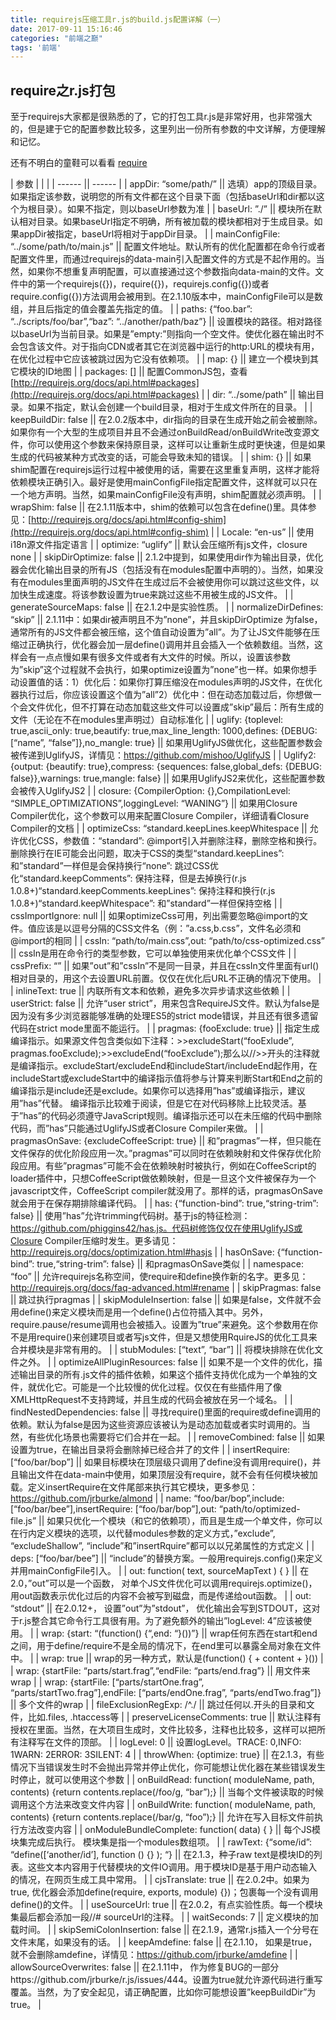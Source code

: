 ```yaml
---
title: requirejs压缩工具r.js的build.js配置详解（一）
date: 2017-09-11 15:16:46
categories: "前端之巅"
tags: '前端'
---
```


## require之r.js打包

至于requirejs大家都是很熟悉的了，它的打包工具r.js是非常好用，也非常强大的，但是建于它的配置参数比较多，这里列出一份所有参数的中文详解，方便理解和记忆。


还有不明白的童鞋可以看看 [require](https://missxiaolin.github.io/2017/03/11/%E5%89%8D%E7%AB%AF/require/)

| 参数 |  |  |
| ------ || ------ |
| appDir: “some/path/” || 选填）app的顶级目录。如果指定该参数，说明您的所有文件都在这个目录下面（包括baseUrl和dir都以这个为根目录）。如果不指定，则以baseUrl参数为准 |
| baseUrl: ”./” || 模块所在默认相对目录。如果baseUrl指定不明确，所有被加载的模块都相对于生成目录。如果appDir被指定，baseUrl将相对于appDir目录。 |
| mainConfigFile: “../some/path/to/main.js” || 配置文件地址。默认所有的优化配置都在命令行或者配置文件里，而通过requirejs的data-main引入配置文件的方式是不起作用的。当然，如果你不想重复声明配置，可以直接通过这个参数指向data-main的文件。文件中的第一个requirejs({})，require({})，requirejs.config({})或者require.config({})方法调用会被用到。在2.1.10版本中，mainConfigFile可以是数组，并且后指定的值会覆盖先指定的值。 |
| paths: {“foo.bar”: “../scripts/foo/bar”,“baz”: “../another/path/baz”} || 设置模块的路径。相对路径以baseUrl为当前目录。如果是”empty:”则指向一个空文件。使优化器在输出时不会包含该文件。对于指向CDN或者其它在浏览器中运行的http:URL的模块有用，在优化过程中它应该被跳过因为它没有依赖项。 |
| map: {} || 建立一个模块到其它模块的ID地图 |
| packages: [] || 配置CommonJS包，查看[http://requirejs.org/docs/api.html#packages](http://requirejs.org/docs/api.html#packages) |
| dir: “../some/path” || 输出目录。如果不指定，默认会创建一个build目录，相对于生成文件所在的目录。 |
| keepBuildDir: false || 在2.0.2版本中，dir指向的目录在生成开始之前会被删除。如果你有一个大型的生成项目并且不会通过onBuildRead/onBuildWrite改变源文件，你可以使用这个参数来保持原目录，这样可以让重新生成时更快速，但是如果生成的代码被某种方式改变的话，可能会导致未知的错误。 |
| shim: {} || 如果shim配置在requirejs运行过程中被使用的话，需要在这里重复声明，这样才能将依赖模块正确引入。最好是使用mainConfigFile指定配置文件，这样就可以只在一个地方声明。当然，如果mainConfigFile没有声明，shim配置就必须声明。 |
| wrapShim: false || 在2.1.11版本中，shim的依赖可以包含在define()里。具体参见：[http://requirejs.org/docs/api.html#config-shim](http://requirejs.org/docs/api.html#config-shim) |
| Locale: “en-us” || 使用i18n源文件指定语言 |
| optimize: “uglify” || 默认会压缩所有js文件，closure none |
| skipDirOptimize: false || 2.1.2中提到，如果使用dir作为输出目录，优化器会优化输出目录的所有JS（包括没有在modules配置中声明的）。当然，如果没有在modules里面声明的JS文件在生成过后不会被使用你可以跳过这些文件，以加快生成速度。将该参数设置为true来跳过这些不用被生成的JS文件。 |
| generateSourceMaps: false || 在2.1.2中是实验性质。 |
| normalizeDirDefines: “skip” || 2.1.11中：如果dir被声明且不为”none”，并且skipDirOptimize 为false，通常所有的JS文件都会被压缩，这个值自动设置为”all”。为了让JS文件能够在压缩过正确执行，优化器会加一层define()调用并且会插入一个依赖数组。当然，这样会有一点点慢如果有很多文件或者有大文件的时候。所以，设置该参数为”skip”这个过程就不会执行，如果optimize设置为”none”也一样。如果你想手动设置值的话：1）优化后：如果你打算压缩没在modules声明的JS文件，在优化器执行过后，你应该设置这个值为”all”2）优化中：但在动态加载过后，你想做一个会文件优化，但不打算在动态加载这些文件可以设置成”skip”最后：所有生成的文件（无论在不在modules里声明过）自动标准化 |
| uglify: {toplevel: true,ascii_only: true,beautify: true,max_line_length: 1000,defines: {DEBUG: [“name”, “false”]},no_mangle: true} || 如果用UglifyJS做优化，这些配置参数会被传递到UglifyJS，详情见：https://github.com/mishoo/UglifyJS |
| Uglify2: {output: {beautify: true},compress: {sequences: false,global_defs: {DEBUG: false}},warnings: true,mangle: false} || 如果用UglifyJS2来优化，这些配置参数会被传入UglifyJS2 |
| closure: {CompilerOption: {},CompilationLevel: “SIMPLE_OPTIMIZATIONS”,loggingLevel: “WANING”} || 如果用Closure Compiler优化，这个参数可以用来配置Closure Compiler，详细请看Closure Compiler的文档 |
| optimizeCss: “standard.keepLines.keepWhitespace || 允许优化CSS，参数值：“standard”: @import引入并删除注释，删除空格和换行。删除换行在IE可能会出问题，取决于CSS的类型“standard.keepLines”: 和”standard”一样但是会保持换行“none”: 跳过CSS优化“standard.keepComments”: 保持注释，但是去掉换行(r.js 1.0.8+)“standard.keepComments.keepLines”: 保持注释和换行(r.js 1.0.8+)“standard.keepWhitespace”: 和”standard”一样但保持空格 |
| cssImportIgnore: null || 如果optimizeCss可用，列出需要忽略@import的文件。值应该是以逗号分隔的CSS文件名（例：”a.css,b.css”，文件名必须和@import的相同 |
| cssIn: “path/to/main.css”,out: “path/to/css-optimized.css” || cssIn是用在命令行的类型参数，它可以单独使用来优化单个CSS文件 |
| cssPrefix: “” || 如果”out”和”cssIn”不是同一目录，并且在cssIn文件里面有url()相对目录的，用这个去设置URL前置。仅仅在优化后URL不正确的情况下使用。 |
| inlineText: true || 内联所有文本和依赖，避免多次异步请求这些依赖 |
| userStrict: false || 允许“user strict”，用来包含RequireJS文件。默认为false是因为没有多少浏览器能够准确的处理ES5的strict mode错误，并且还有很多遗留代码在strict mode里面不能运行。 |
| pragmas: {fooExclude: true} || 指定生成编译指示。如果源文件包含类似如下注释：>>excludeStart(“fooExlude”, pragmas.fooExclude);>>excludeEnd(“fooExclude”);那么以//>>开头的注释就是编译指示。excludeStart/excludeEnd和includeStart/includeEnd起作用，在includeStart或excludeStart中的编译指示值将参与计算来判断Start和End之前的编译指示是include还是exclude。如果你可以选择用”has”或编译指示，建议用”has”代替。 编译指示比较难于阅读，但是它在对代码移除上比较灵活。基于”has”的代码必须遵守JavaScript规则。编译指示还可以在未压缩的代码中删除代码，而”has”只能通过UglifyJS或者Closure Compiler来做。 |
| pragmasOnSave: {excludeCoffeeScript: true} || 和”pragmas”一样，但只能在文件保存的优化阶段应用一次。”pragmas”可以同时在依赖映射和文件保存优化阶段应用。有些”pragmas”可能不会在依赖映射时被执行，例如在CoffeeScript的loader插件中，只想CoffeeScript做依赖映射，但是一旦这个文件被保存为一个javascript文件，CoffeeScript compiler就没用了。那样的话，pragmasOnSave就会用于在保存期排除编译代码。 |
| has: {“function-bind”: true,“string-trim”: false} || 使用”has”允许trimming代码树。基于js的特征检测：https://github.com/phiggins42/has.js。代码树修饰仅仅在使用UglifyJS或Closure Compiler压缩时发生。更多请见：http://requirejs.org/docs/optimization.html#hasjs |
| hasOnSave: {“function-bind”: true,“string-trim”: false} || 和pragmasOnSave类似 |
| namespace: “foo” || 允许requirejs名称空间，使require和define换作新的名字。更多见：http://requirejs.org/docs/faq-advanced.html#rename |
| skipPragmas: false || 跳过执行pragmas |
| skipModuleInsertion: false || 如果是false，文件就不会用define()来定义模块而是用一个define()占位符插入其中。另外，require.pause/resume调用也会被插入。设置为”true”来避免。这个参数用在你不是用require()来创建项目或者写js文件，但是又想使用RquireJS的优化工具来合并模块是非常有用的。 |
| stubModules: [“text”, “bar”] || 将模块排除在优化文件之外。 |
| optimizeAllPluginResources: false || 如果不是一个文件的优化，描述输出目录的所有.js文件的插件依赖，如果这个插件支持优化成为一个单独的文件，就优化它。可能是一个比较慢的优化过程。仅仅在有些插件用了像XMLHttpRequest不支持跨域，并且生成的代码会被放在另一个域名。 |
| findNestedDependencies: false || 寻找require()里面的require或define调用的依赖。默认为false是因为这些资源应该被认为是动态加载或者实时调用的。当然，有些优化场景也需要将它们合并在一起。 |
| removeCombined: false || 如果设置为true，在输出目录将会删除掉已经合并了的文件 |
| insertRequire: [“foo/bar/bop”] || 如果目标模块在顶层级只调用了define没有调用require()，并且输出文件在data-main中使用，如果顶层没有require，就不会有任何模块被加载。定义insertRequire在文件尾部来执行其它模块，更多参见：https://github.com/jrburke/almond |
| name: “foo/bar/bop”,include: [“foo/bar/bee”],insertRequire: [“foo/bar/bop”],out: “path/to/optimized-file.js” || 如果只优化一个模块（和它的依赖项），而且是生成一个单文件，你可以在行内定义模块的选项，以代替modules参数的定义方式，”exclude”, “excludeShallow”, “include”和”insertRquire”都可以以兄弟属性的方式定义 |
| deps: [“foo/bar/bee”] || “include”的替换方案。一般用requirejs.config()来定义并用mainConfigFile引入。 |
| out: function( text, sourceMapText ) { } || 在2.0，”out”可以是一个函数， 对单个JS文件优化可以调用requirejs.optimize()， 用out函数表示优化过后的内容不会被写到磁盘，而是传递给out函数。 |
| out: “stdout” || 在2.0.12+， 设置”out”为”stdout”， 优化输出会写到STDOUT，这对于r.js整合其它命令行工具很有用。为了避免额外的输出”logLevel: 4”应该被使用。 |
| wrap: {start: “(function() {“,end: “}())”} || wrap任何东西在start和end之间，用于define/require不是全局的情况下，在end里可以暴露全局对象在文件中。 |
| wrap: true || wrap的另一种方式，默认是(function() { + content + }()) |
| wrap: {startFile: “parts/start.frag”,“endFile: “parts/end.frag”} || 用文件来wrap |
| wrap: {startFile: [“parts/startOne.frag”, “parts/startTwo.frag”],endFile: [“parts/endOne.frag”, “parts/endTwo.frag”]} || 多个文件的wrap |
| fileExclusionRegExp: /^\./ || 跳过任何以.开头的目录和文件，比如.files, .htaccess等 |
| preserveLicenseComments: true || 默认注释有授权在里面。当然，在大项目生成时，文件比较多，注释也比较多，这样可以把所有注释写在文件的顶部。 |
| logLevel: 0 || 设置logLevel。TRACE: 0,INFO: 1WARN: 2ERROR: 3SILENT: 4 |
| throwWhen: {optimize: true} || 在2.1.3，有些情况下当错误发生时不会抛出异常并停止优化，你可能想让优化器在某些错误发生时停止，就可以使用这个参数 |
| onBuildRead: function( moduleName, path, contents) {return contents.replace(/foo/g, “bar”);} || 当每个文件被读取的时候调用这个方法来改变文件内容 |
| onBuildWrite: function( moduleName, path, contents) {return contents.replace(/bar/g, “foo”);} || 允许在写入目标文件前执行方法改变内容 |
| onModuleBundleComplete: function( data) { } || 每个JS模块集完成后执行。 模块集是指一个modules数组项。 |
| rawText: {“some/id”: “define([‘another/id’], function () {} ); “} || 在2.1.3，种子raw text是模块ID的列表。这些文本内容用于代替模块的文件IO调用。用于模块ID是基于用户动态输入的情况，在网页生成工具中常用。 |
| cjsTranslate: true || 在2.0.2中。如果为true, 优化器会添加define(require, exports, module) {})；包裹每一个没有调用define()的文件。 |
| useSourceUrl: true || 在2.0.2，有点实验性质。每一个模块集最后都会添加一段//# sourceUrl的注释。 |
| waitSeconds: 7 || 定义模块的加载时间。 |
| skipSemiColonInsertion: false || 在2.1.9，通常r.js插入一个分号在文件末尾，如果没有的话。 |
| keepAmdefine: false || 在2.1.10， 如果是true，就不会删除amdefine，详情见：https://github.com/jrburke/amdefine |
| allowSourceOverwrites: false || 在2.1.11中， 作为修复BUG的一部分https://github.com/jrburke/r.js/issues/444。设置为true就允许源代码进行重写覆盖。当然，为了安全起见，请正确配置，比如你可能想设置”keepBuildDir”为true。 |
